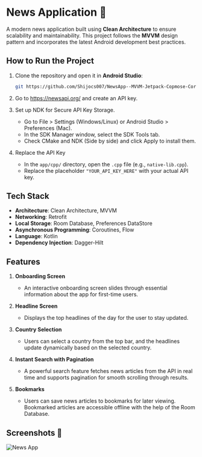 # News Application 📰

A modern news application built using **Clean Architecture** to ensure scalability and maintainability. This project follows the **MVVM** design pattern and incorporates the latest Android development best practices.

## How to Run the Project
1. Clone the repository and open it in **Android Studio**:
   ```bash
   git https://github.com/Shijocs007/NewsApp--MVVM-Jetpack-Copmose-Coroutines-Retrofit-Room.git
   
2. Go to https://newsapi.org/ and create an API key.
3. Set up NDK for Secure API Key Storage.
   - Go to File > Settings (Windows/Linux) or Android Studio > Preferences (Mac).
   - In the SDK Manager window, select the SDK Tools tab.
   - Check CMake and NDK (Side by side) and click Apply to install them.
   
4. Replace the API Key
   - In the `app/cpp/` directory, open the `.cpp` file (e.g., `native-lib.cpp`).
   - Replace the placeholder `"YOUR_API_KEY_HERE"` with your actual API key.

## Tech Stack
- **Architecture**: Clean Architecture, MVVM
- **Networking**: Retrofit
- **Local Storage**: Room Database, Preferences DataStore
- **Asynchronous Programming**: Coroutines, Flow
- **Language**: Kotlin
- **Dependency Injection**: Dagger-Hilt

## Features
1. **Onboarding Screen**
    - An interactive onboarding screen slides through essential information about the app for first-time users.

2. **Headline Screen**
    - Displays the top headlines of the day for the user to stay updated.

3. **Country Selection**
    - Users can select a country from the top bar, and the headlines update dynamically based on the selected country.

4. **Instant Search with Pagination**
    - A powerful search feature fetches news articles from the API in real time and supports pagination for smooth scrolling through results.

5. **Bookmarks**
    - Users can save news articles to bookmarks for later viewing. Bookmarked articles are accessible offline with the help of the Room Database.  

## Screenshots 📱
![News App](https://firebasestorage.googleapis.com/v0/b/cybrillatest-ad60b.appspot.com/o/news-app-screenshots.png?alt=media&token=9d51d674-3aee-4503-8ae6-ba2b9e991eb3)
